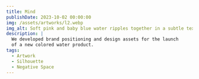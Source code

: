 ```yaml
---
title: Mind
publishDate: 2023-10-02 00:00:00
img: /assets/artworks/l2.webp
img_alt: Soft pink and baby blue water ripples together in a subtle texture.
description: |
  We developed brand positioning and design assets for the launch
  of a new colored water product.
tags:
  - Artwork
  - Silhouette
  - Negative Space
---
```



